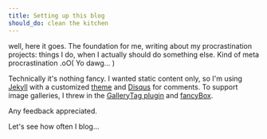 ```yaml
---
title: Setting up this blog
should_do: clean the kitchen
---
```


well, here it goes. The foundation for me, writing about my procrastination projects: things I do, when I actually should do something else. Kind of meta procrastination .oO( Yo dawg... )

Technically it's nothing fancy. I wanted static content only, so I'm using [Jekyll](http://jekyllrb.com) with a customized [theme](http://nadjetey.github.io/redcup/) and [Disqus](http://disqus.com/) for comments. To support image galleries, I threw in the [GalleryTag plugin](https://github.com/internaut/JekyllGalleryTag) and [fancyBox](http://fancyapps.com/fancybox/).

Any feedback appreciated.

Let's see how often I blog...
